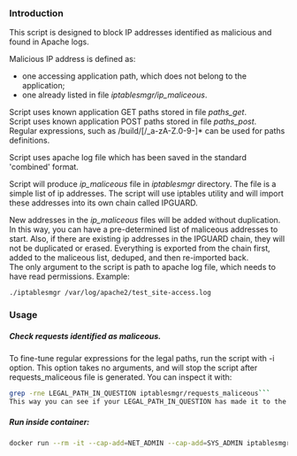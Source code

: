 ### Introduction  
This script is designed to block IP addresses identified as malicious and found in Apache logs.  
  
Malicious IP address is defined as:  
 - one accessing application path, which does not belong to the application;  
 - one already listed in file *iptablesmgr/ip_maliceous*.
  
Script uses known application GET paths stored in file *paths_get*.  
Script uses known application POST paths stored in file *paths_post*.  
Regular expressions, such as /build/[/_a-zA-Z.0-9-]* can be used for paths definitions.  
  
Script uses apache log file which has been saved in the standard 'combined' format.  
  
Script will produce *ip_maliceous* file in *iptablesmgr* directory. The file is a simple list of ip addresses. The script  will use iptables utility and will import these addresses into its own chain called IPGUARD.  
  
New addresses in the *ip_maliceous* files will be added without duplication. In this way, you can have a pre-determined list of maliceous addresses to start. Also, if there are existing ip addresses in the IPGUARD chain, they will not be duplicated or erased. Everything is exported from the chain first, added to the maliceous list, deduped, and then re-imported back.  
The only argument to the script is path to apache log file, which needs to have read permissions. Example:  

    ./iptablesmgr /var/log/apache2/test_site-access.log

  
  
### Usage  
##### Check requests identified as maliceous.
To fine-tune regular expressions for the legal paths, run the script with -i option. This option takes no arguments, and will stop the script after requests_maliceous file is generated. You can inspect it with:  
```bash  
grep -rne LEGAL_PATH_IN_QUESTION iptablesmgr/requests_maliceous```  
This way you can see if your LEGAL_PATH_IN_QUESTION has made it to the bad list.  
```
##### Run inside container:  
```bash  
docker run --rm -it --cap-add=NET_ADMIN --cap-add=SYS_ADMIN iptablesmgr:latest  
```
